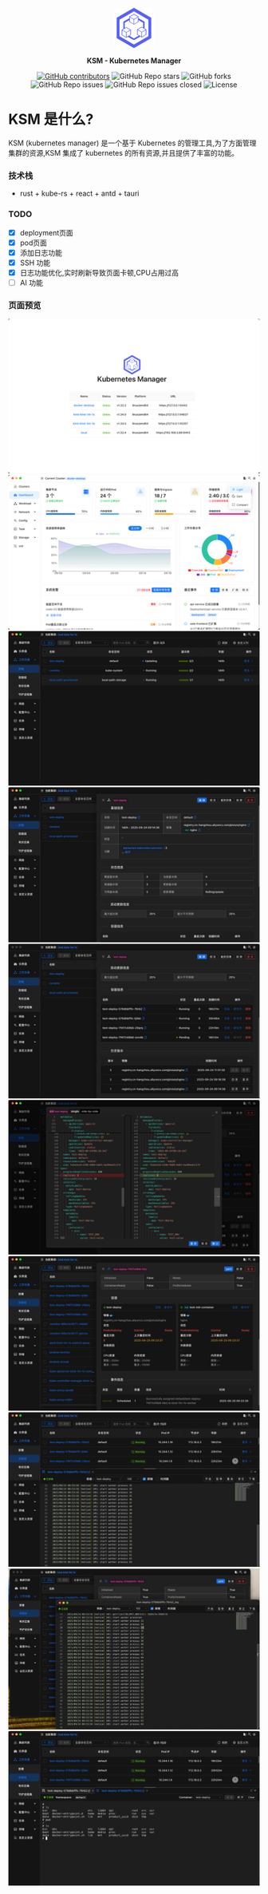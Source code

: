 <p align="center">
  <a href="https://github.com/lbemi/ksm"> 
    <img src="./public/app-icon.png" alt="kubernets manager" width="80" height="auto" /></a>
</p>
<p align="center">
  <b> KSM - Kubernetes Manager </b>
</p>

<p align="center">
<a href="https://github.com/lbemi/ksm/graphs/contributors">
  <img alt="GitHub contributors" src="https://img.shields.io/github/contributors-anon/lbemi/ksm"/></a>
<img alt="GitHub Repo stars" src="https://img.shields.io/github/stars/lbemi/ksm">
<img alt="GitHub forks" src="https://img.shields.io/github/forks/lbemi/ksm">
<img alt="GitHub Repo issues" src="https://img.shields.io/github/issues/lbemi/ksm">
<img alt="GitHub Repo issues closed" src="https://img.shields.io/github/issues-closed/lbemi/ksm">
<img alt="License" src="https://img.shields.io/badge/license-Apache--2.0-blue"/>
</p>

# KSM 是什么?

KSM (kubernetes manager) 是一个基于 Kubernetes 的管理工具,为了方面管理集群的资源,KSM 集成了 kubernetes 的所有资源,并且提供了丰富的功能。

### 技术栈

- rust + kube-rs + react + antd + tauri

### TODO

- [x] deployment页面
- [x] pod页面
- [x] 添加日志功能
- [x] SSH 功能
- [x] 日志功能优化,实时刷新导致页面卡顿,CPU占用过高
- [ ] AI 功能

### 页面预览

![image](./pic/image.png)
![image](./pic/image1.png)
![image](./pic/image2.png)
![image](./pic/image3.png)
![image](./pic/image4.png)
![image](./pic/image5.png)
![image](./pic/image6.png)
![image](./pic/image7.png)
![image](./pic/image8.png)
![image](./pic/image9.png)
